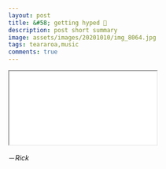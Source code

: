 ```yaml
---
layout: post
title: &#58; getting hyped 🚀
description: post short summary
image: assets/images/20201010/img_8064.jpg
tags: teararoa,music
comments: true
---
```


<iframe width=“420” height=“240”
src=“https://www.youtube.com/embed/ixkVAoUdBMg”>
</iframe>

－_Rick_